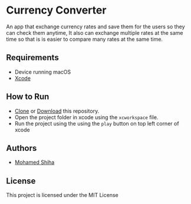 # Currency Converter

An app that exchange currency rates and save them for the users so they can check them anytime, It also can exchange multiple rates at the same time so that is is easier to compare many rates at the same time. 

## Requirements

 * Device running macOS
 * [Xcode](https://developer.apple.com/xcode/)

## How to Run

* [Clone](https://github.com/MohamedShiha/Currency-Converter.git) or [Download](https://github.com/MohamedShiha/Currency-Converter/archive/master.zip) this repository.
* Open the project folder in xcode using the `xcworkspace` file.
* Run the project using the using the `play` button on top left corner of xcode

## Authors

* [Mohamed Shiha](https://github.com/MohamedShiha)

## License

This project is licensed under the MIT License
